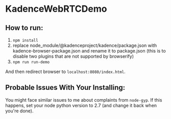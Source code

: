 # KadenceWebRTCDemo

## How to run:

1. `npm install`
2. replace node_module/@kadenceproject/kadence/package.json with kadence-browser-package.json and rename it to package.json (this is to disable two plugins that are not supported by browserify)
3. `npm run run-demo`

And then redirect browser to `localhost:8080/index.html`.

## Probable Issues With Your Installing:
You might face similar issues to me about complaints from `node-gyp`. If this happens, set your node python version to 2.7 (and change it back when you're done).
